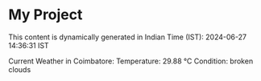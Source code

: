 # My Project

This content is dynamically generated in Indian Time (IST): 2024-06-27 14:36:31 IST


Current Weather in Coimbatore:
Temperature: 29.88 °C
Condition: broken clouds
